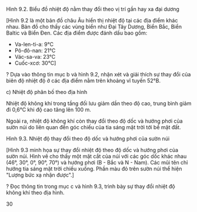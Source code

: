 Hình 9.2. Biểu đồ nhiệt độ nằm thay đổi theo vị trí gần hay xa đại dương

[Hình 9.2 là một bản đồ châu Âu hiển thị nhiệt độ tại các địa điểm khác nhau. Bản đồ cho thấy các vùng biển như Đại Tây Dương, Biển Bắc, Biển Baltic và Biển Đen. Các địa điểm được đánh dấu bao gồm:
- Va-len-ti-a: 9°C
- Pô-đô-nan: 21°C
- Vác-sa-va: 23°C
- Cuốc-xcơ: 30°C]

? Dựa vào thông tin mục b và hình 9.2, nhận xét và giải thích sự thay đổi của biên độ nhiệt độ ở các địa điểm nằm trên khoảng vĩ tuyến 52°B.

c) Nhiệt độ phân bố theo địa hình

Nhiệt độ không khí trong tầng đối lưu giảm dần theo độ cao, trung bình giảm đi 0,6°C khi độ cao tăng lên 100 m.

Ngoài ra, nhiệt độ không khí còn thay đổi theo độ dốc và hướng phơi của sườn núi do liên quan đến góc chiếu của tia sáng mặt trời tới bề mặt đất.

Hình 9.3. Nhiệt độ thay đổi theo độ dốc và hướng phơi của sườn núi

[Hình 9.3 minh họa sự thay đổi nhiệt độ theo độ dốc và hướng phơi của sườn núi. Hình vẽ cho thấy một mặt cắt của núi với các góc dốc khác nhau (46°, 30°, 0°, 90°, 70°) và hướng phơi (B - Bắc và N - Nam). Các mũi tên chỉ hướng tia sáng mặt trời chiếu xuống. Phần màu đỏ trên sườn núi thể hiện "Lượng bức xạ nhận được".]

? Đọc thông tin trong mục c và hình 9.3, trình bày sự thay đổi nhiệt độ không khí theo địa hình.

30